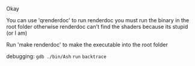 Okay

You can use
'qrenderdoc' to run renderdoc
you must run the binary in the root folder otherwise renderdoc can't find the shaders because its stupid (or I am)

Run 'make renderdoc' to make the executable into the root folder

debugging:
`gdb ./bin/Ash`
`run`
`backtrace`